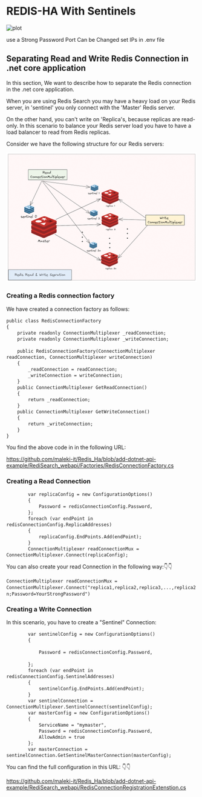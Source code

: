 # REDIS-HA With Sentinels #

![plot](./redis.drawio.png)

use a Strong Password 
Port Can be Changed
set IPs in .env file

## Separating Read and Write Redis Connection in .net core application ##

In this section, We want to describe how to separate the Redis connection in the .net core application.

When you are using Redis Search you may have a heavy load on your Redis server, in 'sentinel' you only connect with the 'Master' Redis server.

On the other hand, you can't write on 'Replica's, because replicas are read-only. 
In this scenario to balance your Redis server load you have to have a load balancer to read from Redis replicas.

Consider we have the following structure for our Redis servers:

![plot](https://github.com/maleki-it/Redis_Ha/blob/add-dotnet-api-example/RedisSentinelAndReplica.png)


### Creating a Redis connection factory ###

We have created a connection factory as follows:
```
public class RedisConnectionFactory
{
	private readonly ConnectionMultiplexer _readConnection;
	private readonly ConnectionMultiplexer _writeConnection;

	public RedisConnectionFactory(ConnectionMultiplexer readConnection, ConnectionMultiplexer writeConnection)
	{
		_readConnection = readConnection;
		_writeConnection = writeConnection;
	}
	public ConnectionMultiplexer GetReadConnection()
	{
		return _readConnection;
	}
	public ConnectionMultiplexer GetWriteConnection()
	{
		return _writeConnection;
	}
}
```
You find the above code in in the following URL:

https://github.com/maleki-it/Redis_Ha/blob/add-dotnet-api-example/RediSearch_webapi/Factories/RedisConnectionFactory.cs

### Creating a Read Connection ###

```
		var replicaConfig = new ConfigurationOptions()
		{
			Password = redisConnectionConfig.Password,
		};
		foreach (var endPoint in redisConnectionConfig.ReplicaAddresses)
		{
			replicaConfig.EndPoints.Add(endPoint);
		}
		ConnectionMultiplexer readConnectionMux = ConnectionMultiplexer.Connect(replicaConfig);
```
You can also create your read Connection in the following way:👇👇

``` ConnectionMultiplexer readConnectionMux = ConnectionMultiplexer.Connect("replica1,replica2,replica3,...,replica2n;Password=YourStrongPassword") ```

### Creating a Write Connection ###

In this scenario, you have to create a "Sentinel" Connection:
```
		var sentinelConfig = new ConfigurationOptions()
		{

			Password = redisConnectionConfig.Password,

		};
		foreach (var endPoint in redisConnectionConfig.SentinelAddresses)
		{
			sentinelConfig.EndPoints.Add(endPoint);
		}
		var sentinelConnection = ConnectionMultiplexer.SentinelConnect(sentinelConfig);
		var masterConfig = new ConfigurationOptions()
		{
			ServiceName = "mymaster",
			Password = redisConnectionConfig.Password,
			AllowAdmin = true
		};
		var masterConnection = sentinelConnection.GetSentinelMasterConnection(masterConfig);
```
You can find the full configuration in this URL: 👇👇

https://github.com/maleki-it/Redis_Ha/blob/add-dotnet-api-example/RediSearch_webapi/RedisConnectionRegistrationExtenstion.cs


